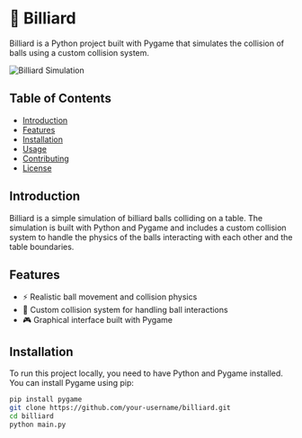 # 🎱 Billiard

Billiard is a Python project built with Pygame that simulates the collision of balls using a custom collision system.

![Billiard Simulation](https://via.placeholder.com/800x400?text=Billiard+Simulation)

## Table of Contents

- [Introduction](#introduction)
- [Features](#features)
- [Installation](#installation)
- [Usage](#usage)
- [Contributing](#contributing)
- [License](#license)

## Introduction

Billiard is a simple simulation of billiard balls colliding on a table. The simulation is built with Python and Pygame and includes a custom collision system to handle the physics of the balls interacting with each other and the table boundaries.

## Features

- ⚡ Realistic ball movement and collision physics
- 🔧 Custom collision system for handling ball interactions
- 🎮 Graphical interface built with Pygame

## Installation

To run this project locally, you need to have Python and Pygame installed. You can install Pygame using pip:

```bash
pip install pygame
git clone https://github.com/your-username/billiard.git
cd billiard
python main.py